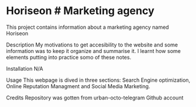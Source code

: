 # Horiseon # Marketing agency 
This project contains information about a marketing agency named Horiseon 

Description
My motivations to get accesibility to the website and some information was to keep it organize and summarise it. I learnt how some elements putting into practice somo of these notes.

Installation
N/A

Usage
This webpage is dived in three sections: Search Engine optimization, Online Reputation Managment and Social Media Marketing.

Credits
Repository was gotten from urban-octo-telegram Github account 

